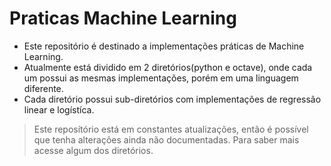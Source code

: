 <h1>Praticas Machine Learning</h1>

- Este repositório é destinado a implementações práticas de Machine Learning.
- Atualmente está dividido em 2 diretórios(python e octave), onde cada um possui as mesmas implementações, porém em uma linguagem diferente.
- Cada diretório possui sub-diretórios com implementações de regressão linear e logístíca.
> Este reposítório está em constantes atualizações, então é possível que tenha alterações ainda não documentadas.
> Para saber mais acesse algum dos diretórios.
